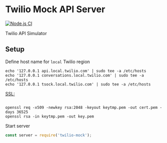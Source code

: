 # Twilio Mock API Server

[![Node.js CI](https://github.com/kpavlov/twilio-mock/actions/workflows/node.js.yml/badge.svg)](https://github.com/kpavlov/twilio-mock/actions/workflows/node.js.yml)

Twilio API Simulator

## Setup

Define host name for `local` Twilio region

```shell
echo '127.0.0.1 api.local.twilio.com' | sudo tee -a /etc/hosts
echo '127.0.0.1 conversations.local.twilio.com' | sudo tee -a /etc/hosts
echo '127.0.0.1 tsock.local.twilio.com' | sudo tee -a /etc/hosts
```

[SSL:](https://medium.com/@nitinpatel_20236/how-to-create-an-https-server-on-localhost-using-express-366435d61f28)

```shell

openssl req -x509 -newkey rsa:2048 -keyout keytmp.pem -out cert.pem -days 36525
openssl rsa -in keytmp.pem -out key.pem
```

Start server

```javascript
const server = require('twilio-mock');
```
